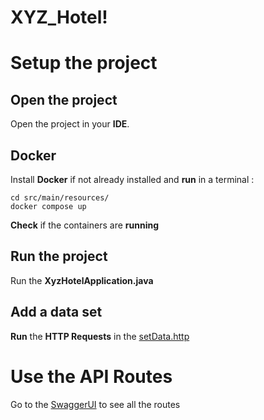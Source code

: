 # XYZ_Hotel!

# Setup the project
## Open the project
Open the project in your **IDE**.
## Docker
Install **Docker** if not already installed and **run** in a terminal :

    cd src/main/resources/
    docker compose up
**Check** if the containers are **running**
## Run the project
Run the **XyzHotelApplication.java**
## Add a data set
**Run** the **HTTP Requests** in the [setData.http](https://github.com/Scroude/xyz_hotel/blob/master/src/main/resources/http.http)
# Use the API Routes

Go to the [SwaggerUI](http://localhost:8081/swagger-ui/index.html) to see all the routes

